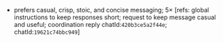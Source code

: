 - prefers casual, crisp, stoic, and concise messaging; 5× [refs: global instructions to keep responses short; request to keep message casual and useful; coordination reply chatId:`420b3ce5a2f44e`; chatId:`19621c74bbc949`]